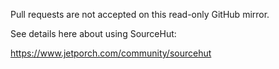 Pull requests are not accepted on this read-only GitHub mirror.

See details here about using SourceHut:

https://www.jetporch.com/community/sourcehut

